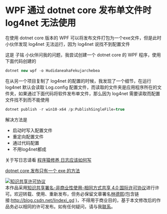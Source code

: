 
# WPF 通过 dotnet core 发布单文件时 log4net 无法使用

在使用 dotnet core 版本的 WPF 可以将发布文件打包为一个exe文件，但是此时小伙伴发现 log4net 无法运行，因为 log4net 说找不到配置文件

<!--more-->


<!-- CreateTime:2020/2/12 17:11:44 -->

<!-- 发布 -->

这是 子铭 小伙伴问我的问题，我尝试创建一个 dotnet core 的 WPF 程序，使用下面代码创建的

```csharp
dotnet new wpf -o HudidaneahaFekujarchebea
```

在从另一个项目复制了 log4net 的配置的时候，我发现了一个细节，在运行 log4net 默认会读取 Log.config 配置文件，而读取的文件夹是应用程序所在的文件夹，如果通过下面代码将软件发布单文件，那么因为 log4net 需要读取而配置文件找不到而不能使用

```csharp
dotnet publish -r win10-x64 /p:PublishSingleFile=true 
```

解决方法是

- 启动时写入配置文件
- 重定向配置文件
- 通过代码配置
- 不用log4net都成

关于写日志请看 [程序猿修养 日志应该如何写](https://blog.lindexi.com/post/%E7%A8%8B%E5%BA%8F%E7%8C%BF%E4%BF%AE%E5%85%BB-%E6%97%A5%E5%BF%97%E5%BA%94%E8%AF%A5%E5%A6%82%E4%BD%95%E5%86%99.html)

[dotnet core 发布只有一个 exe 的方法](https://blog.lindexi.com/post/dotnet-core-%E5%8F%91%E5%B8%83%E5%8F%AA%E6%9C%89%E4%B8%80%E4%B8%AA-exe-%E7%9A%84%E6%96%B9%E6%B3%95.html)





<a rel="license" href="http://creativecommons.org/licenses/by-nc-sa/4.0/"><img alt="知识共享许可协议" style="border-width:0" src="https://licensebuttons.net/l/by-nc-sa/4.0/88x31.png" /></a><br />本作品采用<a rel="license" href="http://creativecommons.org/licenses/by-nc-sa/4.0/">知识共享署名-非商业性使用-相同方式共享 4.0 国际许可协议</a>进行许可。欢迎转载、使用、重新发布，但务必保留文章署名[林德熙](http://blog.csdn.net/lindexi_gd)(包含链接:http://blog.csdn.net/lindexi_gd )，不得用于商业目的，基于本文修改后的作品务必以相同的许可发布。如有任何疑问，请与我[联系](mailto:lindexi_gd@163.com)。